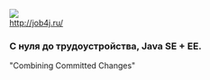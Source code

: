 <a href="http://job4j.ru"> <img src="https://job4j.ru/img/logomini.png"></a>  
<http://job4j.ru/>
### С нуля до трудоустройства, Java SE + EE.  
"Combining Committed Changes"